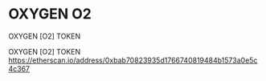 # OXYGEN O2
OXYGEN [O2] TOKEN

OXYGEN [O2] TOKEN
https://etherscan.io/address/0xbab70823935d1766740819484b1573a0e5c4c367
